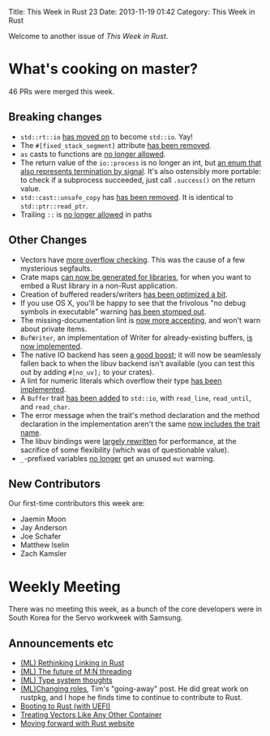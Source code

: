 Title: This Week in Rust 23
Date: 2013-11-19 01:42
Category: This Week in Rust

Welcome to another issue of *This Week in Rust*.

<!-- more -->

# What's cooking on master?

46 PRs were merged this week.

## Breaking changes

- `std::rt::io` [has moved on](https://github.com/mozilla/rust/pull/10423) to
  become `std::io`. Yay!
- The `#[fixed_stack_segment]` attribute [has been
  removed](https://github.com/mozilla/rust/pull/10407).
- `as` casts to functions are [no longer
  allowed](https://github.com/mozilla/rust/pull/9788).
- The return value of the `io::process` is no longer an int, but [an enum that
  also represents termination by
  signal](https://github.com/mozilla/rust/pull/10109). It's also ostensibly
  more portable: to check if a subprocess succeeded, just call `.success()` on
  the return value.
- `std::cast::unsafe_copy` has [has been
  removed](https://github.com/mozilla/rust/pull/10497). It is identical to
  `std::ptr::read_ptr`.
- Trailing `::` is [no longer
  allowed](https://github.com/mozilla/rust/pull/10420) in paths

## Other Changes

- Vectors have [more overflow
  checking](https://github.com/mozilla/rust/pull/10417). This was the cause
  of a few mysterious segfaults.
- Crate maps [can now be generated for
  libraries](https://github.com/mozilla/rust/pull/10422), for when you want to
  embed a Rust library in a non-Rust application.
- Creation of buffered readers/writers [has been optimized a
  bit](https://github.com/mozilla/rust/pull/10424).
- If you use OS X, you'll be happy to see that the frivolous "no debug symbols
  in executable" warning [has been stomped
  out](https://github.com/mozilla/rust/pull/10198).
- The missing-documentation lint is [now more
  accepting](https://github.com/mozilla/rust/pull/10277), and won't warn about
  private items.
- `BufWriter`, an implementation of Writer for already-existing buffers, [is
  now implemented](https://github.com/mozilla/rust/pull/10451).
- The native IO backend has seen [a good
  boost](https://github.com/mozilla/rust/pull/10457); it will now be
  seamlessly fallen back to when the libuv backend isn't available (you can
  test this out by adding `#[no_uv];` to your crates).
- A lint for numeric literals which overflow their type [has been
  implemented](https://github.com/mozilla/rust/pull/10018).
- A `Buffer` trait [has been
  added](https://github.com/mozilla/rust/pull/10466) to `std::io`, with
  `read_line`, `read_until`, and `read_char`.
- The error message when the trait's method declaration and the method
  declaration in the implementation aren't the same [now includes the trait
  name](https://github.com/mozilla/rust/pull/10509).
- The libuv bindings were [largely
  rewritten](https://github.com/mozilla/rust/pull/10321) for performance, at
  the sacrifice of some flexibility (which was of questionable value).
- `_`-prefixed variables [no
  longer](https://github.com/mozilla/rust/pull/10518) get an unused `mut`
  warning.

## New Contributors

Our first-time contributors this week are:

- Jaemin Moon
- Jay Anderson
- Joe Schafer
- Matthew Iselin
- Zach Kamsler

# Weekly Meeting

There was no meeting this week, as a bunch of the core developers were in
South Korea for the Servo workweek with Samsung.

## Announcements etc

- [(ML) Rethinking Linking in
  Rust](https://mail.mozilla.org/pipermail/rust-dev/2013-November/006686.html)
- [(ML) The future of M:N
  threading](https://mail.mozilla.org/pipermail/rust-dev/2013-November/006550.html)
- [(ML) Type system
  thoughts](https://mail.mozilla.org/pipermail/rust-dev/2013-November/006714.html)
- [(ML)Changing
  roles](https://mail.mozilla.org/pipermail/rust-dev/2013-November/006431.html),
  Tim's "going-away" post. He did great work on rustpkg, and I hope he finds
  time to continue to contribute to Rust.
- [Booting to Rust (with
  UEFI)](http://blog.theincredibleholk.org/blog/2013/11/18/booting-to-rust/)
- [Treating Vectors Like Any Other
  Container](http://smallcultfollowing.com/babysteps/blog/2013/11/14/treating-vectors-like-any-other-container/)
- [Moving forward with Rust
  website](http://adrientetar.legtux.org/blog_fr.php?post=0)
